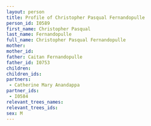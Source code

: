 ```yaml
---
layout: person
title: Profile of Christopher Pasqual Fernandopulle
person_id: I0589
first_name: Christopher Pasqual
last_name: Fernandopulle
full_name: Christopher Pasqual Fernandopulle
mother: 
mother_id: 
father: Caitan Fernandopulle
father_id: I0753
children:
children_ids:
partners:
 - Catherine Mary Anandappa
partner_ids:
 - I0584
relevant_trees_names:
relevant_trees_ids:
sex: M
---
```


